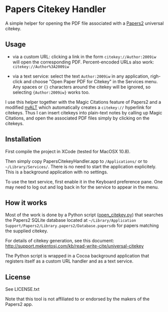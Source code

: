 # Papers Citekey Handler

A simple helper for opening the PDF file associated with a [Papers2](http://www.papersapp.com/) universal citekey.

## Usage

- via a custom URL: clicking a link in the form `citekey://Author:2009iw` will open the corresponding PDF. Percent-encoded URLs also work: `citekey://Author%3A2009iw`

- via a text service: select the text `Author:2009iw` in any application, righ-click and choose "Open Paper PDF for Citekey" in the Services menu. Any spaces or `{}` characters around the citekey will be ignored, so selecting `{Author:2009iw}` works too.

I use this helper together with the Magic Citations feature of Papers2 and a modified [nvALT](http://brettterpstra.com/projects/nvalt/) which automatically creates a `citekey://` hyperlink for citekeys. Thus I can insert citekeys into plain-text notes by calling up Magic Citations, and open the associated PDF files simply by clicking on the citekeys.

## Installation

First compile the project in XCode (tested for MacOSX 10.8).

Then simply copy PapersCitekeyHandler.app to `/Applications/` or to `~/Library/Services/`. There is no need to start the application explicitely. This is a background application with no settings.

To use the text service, first enable it in the Keyboard preference pane. One may need to log out and log back in for the service to appear in the menu.

## How it works

Most of the work is done by a Python script ([open_citekey.py](https://github.com/damiendrix/PaperCitekeyHandler/blob/master/open_citekey.py)) that searches the Papers2 SQLite database located at `~/Library/Application Support/Papers2/Library.papers2/Database.papersdb` for papers matching the supplied citekey.

For details of citekey generation, see this document:
http://support.mekentosj.com/kb/read-write-cite/universal-citekey

The Python script is wrapped in a Cocoa background application that registers itself as a custom URL handler and as a text service.

## License

See LICENSE.txt

Note that this tool is not affiliated to or endorsed by the makers of the Papers2 app.
